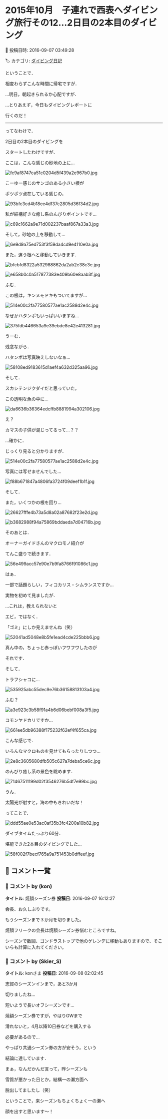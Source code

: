 # 2015年10月　子連れで西表へダイビング旅行その12…2日目の2本目のダイビング

📅 投稿日時: 2016-09-07 03:49:28

🏷️ カテゴリ: [ダイビング日記](ce3a7a8d424d112fce83ee85c81a0e344.md)

ということで．


相変わらずこんな時間に帰宅ですが．


…明日，朝起きられるか心配ですが．





…とりあえず，今日もダイビングレポートに


行くのだ！


---


ってなわけで．


2日目の2本目のダイビングを


スタートしたわけですが．





ここは，こんな感じの砂地の上に…




![fc9af8747ca51c0204d5f439a2e967b0.jpg](images/fc9af8747ca51c0204d5f439a2e967b0.jpg)




こーゆー感じのサンゴのある小さい根が


ポツポツ点在している感じの，




![93bfc3cd4b18ee4df37c2805d36f34d2.jpg](images/93bfc3cd4b18ee4df37c2805d36f34d2.jpg)




私が結構好きな癒し系のんびりポイントです…




![c69c1662a9e71d002237baaf867a33a3.jpg](images/c69c1662a9e71d002237baaf867a33a3.jpg)







そして，砂地の上を移動して…




![6e9d9a75ed753f3f59da4cd9e4110e0a.jpg](images/6e9d9a75ed753f3f59da4cd9e4110e0a.jpg)




また，違う根へと移動していきます．




![bfcbfd8322a532988862da2ab2e38c3e.jpg](images/bfcbfd8322a532988862da2ab2e38c3e.jpg)









![e658b0c0a517877383e409b60e8aab3f.jpg](images/e658b0c0a517877383e409b60e8aab3f.jpg)




ふむ．


この根は，キンメモドキもついてますが…




![514e00c2fa77580577ae1ac2588d2e4c.jpg](images/514e00c2fa77580577ae1ac2588d2e4c.jpg)




なぜかハタンポもいっぱいいますね…




![375fdb446653a9e39ebde8e42e413281.jpg](images/375fdb446653a9e39ebde8e42e413281.jpg)




うーむ．


残念ながら．


ハタンポは写真映えしないなぁ…







![58108ed9183615d1aef4a632d325aa96.jpg](images/58108ed9183615d1aef4a632d325aa96.jpg)




そして．


スカシテンジクダイだと思っていた，


この透明な魚の中に…




![da6636b36364edcffb8881994a302106.jpg](images/da6636b36364edcffb8881994a302106.jpg)




え？


カマスの子供が混じってるって…？？





…確かに．


じっくり見ると分かりますが．




![514e00c2fa77580577ae1ac2588d2e4c.jpg](images/514e00c2fa77580577ae1ac2588d2e4c.jpg)




写真には写せませんでした…




![f88b671847a4806fa3724f09deef1b1f.jpg](images/f88b671847a4806fa3724f09deef1b1f.jpg)







そして．


また，いくつかの根を回り…




![26627fffe4b73a5d8a02a87682f23e2d.jpg](images/26627fffe4b73a5d8a02a87682f23e2d.jpg)









![b3682988f94a75869bddaeda7d04716b.jpg](images/b3682988f94a75869bddaeda7d04716b.jpg)







そのあとは．


オーナーガイドさんのマクロモノ紹介が


てんこ盛りで続きます．




![56e499acc57e90e7b9fa8766f91086c1.jpg](images/56e499acc57e90e7b9fa8766f91086c1.jpg)




はぁ．


一部で話題らしい，フィコカリス・シムランスですか…





実物を初めて見ましたが．


…これは，教えられないと


エビ，ではなく．


「ゴミ」にしか見えませんね（笑）




![52041ad5048e8b5fe1ead4cde225bbb6.jpg](images/52041ad5048e8b5fe1ead4cde225bbb6.jpg)




真ん中の，ちょっと赤っぽいフワフワしたのが


それです．





そして．


トラフシャコに…




![535925abc55dec9e76b36158813103a4.jpg](images/535925abc55dec9e76b36158813103a4.jpg)







ふむ？




![a3e923c3b58f91a4b6d06bebf008a3f5.jpg](images/a3e923c3b58f91a4b6d06bebf008a3f5.jpg)




コモンヤドカリですか…




![661ee5db96388f175232f62ef4f655ca.jpg](images/661ee5db96388f175232f62ef4f655ca.jpg)







こんな感じで．


いろんなマクロものを見せてもらったりしつつ…




![2e8c3605680dfb505c627a7deba5ce6c.jpg](images/2e8c3605680dfb505c627a7deba5ce6c.jpg)




のんびり癒し系の景色を眺めます．




![71467511199d02f3546276b5df7e99bc.jpg](images/71467511199d02f3546276b5df7e99bc.jpg)




うん．


太陽光が射すと，海の中もきれいだな！





ってことで．




![ddd55ae0e53ac0af35b3fc4200a10b82.jpg](images/ddd55ae0e53ac0af35b3fc4200a10b82.jpg)




ダイブタイムたっぷり60分．


堪能できた2本目のダイビングでした…




![58f002f7becf765a9a751453b0dffeef.jpg](images/58f002f7becf765a9a751453b0dffeef.jpg)

## 💬 コメント一覧

### 💬 コメント by (kon)
**タイトル**: 焼額シーズン券
**投稿日**: 2016-09-07 16:12:27

会長、お久しぶりです。

もうシーズンまで３か月を切りました。

焼額フリークの会長は焼額シーズン券悩むところですね。

シーズンで数回、ゴンドラストップで他のゲレンデに移動もありますので、そこいらも計算に入れてください。

### 💬 コメント by (Skier_S)
**タイトル**: konさま
**投稿日**: 2016-09-08 02:02:45

志賀のシーズンインまで，あと3か月

切りましたね…

短いようで長いオフシーズンです…



焼額シーズン券ですが，やはりGWまで

滑れないと，4月以降10日券などを購入する

必要があるので…

やっぱり共通シーズン券の方が安そう，という

結論に達しています．



まぁ，なんだかんだ言って，昨シーズンも

雪質が悪かった日とか，結構一の瀬方面へ

脱出してましたし（笑）



ということで，来シーズンもちょくちょく一の瀬へ

顔を出すと思います～！

